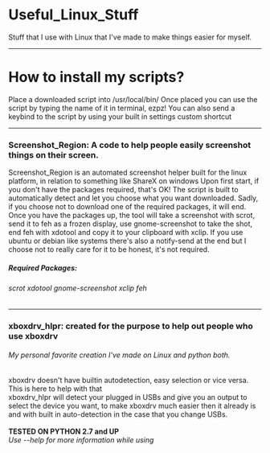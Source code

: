 # Useful_Linux_Stuff
Stuff that I use with Linux that I've made to make things easier for myself.

___

# How to install my scripts?
Place a downloaded script into /usr/local/bin/
Once placed you can use the script by typing the name of it in terminal, ezpz!
You can also send a keybind to the script by using your built in settings custom shortcut

___

### Screenshot_Region: A code to help people easily screenshot things on their screen.
Screenshot_Region is an automated screenshot helper built for the linux platform, in relation to something like ShareX on windows
Upon first start, if you don't have the packages required, that's OK! The script is built to automatically detect and let you choose what you want downloaded. Sadly, if you choose not to download one of the required packages, it will end.
Once you have the packages up, the tool will take a screenshot with scrot, send it to feh as a frozen display, use gnome-screenshot to take the shot, end feh with xdotool and copy it to your clipboard with xclip. If you use ubuntu or debian like systems there's also a notify-send at the end but I choose not to really care for it to be honest, it's not required.
##### **Required Packages**:
######  scrot xdotool gnome-screenshot xclip feh

___

### xboxdrv_hlpr: created for the purpose to help out people who use xboxdrv
###### My personal favorite creation I've made on Linux and python both.
xboxdrv doesn't have builtin autodetection, easy selection or vice versa. This is here to help with that <br/>
xboxdrv_hlpr will detect your plugged in USBs and give you an output to select the device you want, to make xboxdrv much easier then it already is and with built in auto-detection in the case that you change USBs. <br/> <br/>
**TESTED ON PYTHON 2.7 and UP** <br/>
*Use --help for more information while using*
